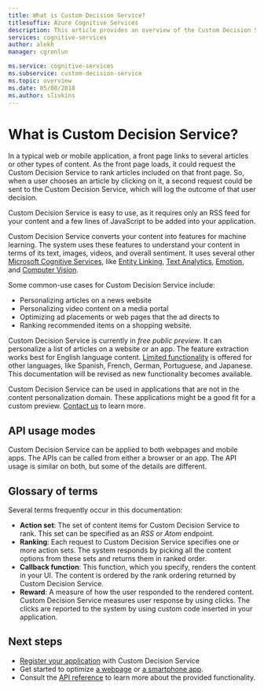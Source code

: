```yaml
---
title: What is Custom Decision Service?
titlesuffix: Azure Cognitive Services
description: This article provides an overview of the Custom Decision Service.
services: cognitive-services
author: alekh
manager: cgronlun

ms.service: cognitive-services
ms.subservice: custom-decision-service
ms.topic: overview
ms.date: 05/08/2018
ms.author: slivkins
---
```

# What is Custom Decision Service?

In a typical web or mobile application, a front page links to several articles or other types of content. As the front page loads, it could request the Custom Decision Service to rank articles included on that front page. So, when a user chooses an article by clicking on it, a second request could be sent to the Custom Decision Service, which will log the outcome of that user decision.

Custom Decision Service is easy to use, as it requires only an RSS feed for your content and a few lines of JavaScript to be added into your application.

Custom Decision Service converts your content into features for machine learning. The system uses these features to understand your content in terms of its text, images, videos, and overall sentiment. It uses several other [Microsoft Cognitive Services](https://www.microsoft.com/cognitive-services), like
[Entity Linking](../entitylinking/home.md),
[Text Analytics](../text-analytics/overview.md),
[Emotion](../emotion/home.md), and
[Computer Vision](../computer-vision/home.md).

Some common-use cases for Custom Decision Service include:

* Personalizing articles on a news website
* Personalizing video content on a media portal
* Optimizing ad placements or web pages that the ad directs to
* Ranking recommended items on a shopping website.

Custom Decision Service is currently in *free public preview*. It can personalize a list of articles on a website or an app. The feature extraction works best for English language content. [Limited functionality](../text-analytics/overview.md) is offered for other languages, like Spanish, French, German, Portuguese, and Japanese. This documentation will be revised as new functionality becomes available.

Custom Decision Service can be used in applications that are not in the content personalization domain. These applications might be a good fit for a custom preview. [Contact us](https://azure.microsoft.com/overview/sales-number/) to learn more.

## API usage modes

Custom Decision Service can be applied to both webpages and mobile apps. The APIs can be called from either a browser or an app. The API usage is similar on both, but some of the details are different.

## Glossary of terms

Several terms frequently occur in this documentation:

* **Action set**: The set of content items for Custom Decision Service to rank. This set can be specified as an *RSS* or *Atom* endpoint.
* **Ranking**: Each request to Custom Decision Service specifies one or more action sets. The system responds by picking all the content options from these sets and returns them in ranked order.
* **Callback function**: This function, which you specify, renders the content in your UI. The content is ordered by the rank ordering returned by Custom Decision Service.
* **Reward**: A measure of how the user responded to the rendered content. Custom Decision Service measures user response by using clicks. The clicks are reported to the system by using custom code inserted in your application.

## Next steps

* [Register your application](custom-decision-service-get-started-register.md) with Custom Decision Service
* Get started to optimize [a webpage](custom-decision-service-get-started-browser.md) or [a smartphone app](custom-decision-service-get-started-app.md).
* Consult the [API reference](custom-decision-service-api-reference.md) to learn more about the provided functionality.
